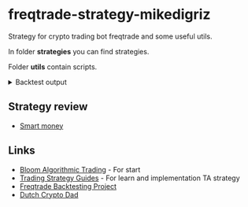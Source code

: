 # freqtrade-strategy-mikedigriz
Strategy for crypto trading bot freqtrade and some useful utils.

In folder **strategies** you can find strategies.

Folder **utils** contain scripts.

<details>
  <summary>Backtest output</summary>
<details>
  <summary>Command</summary>
freqtrade backtesting -s Strategy_name --timerange 20200101-20230222 --dry-run-wallet 1000 --stake-amount 25 -i TIMEFRAME_from_strategy
</details>
<details>
  <summary>Pairs</summary>
 "ADA/USDT", "DOT/USDT", "BAT/USDT", "SOL/USDT", "ETC/USDT", "CELO/USDT", "AUDIO/USDT", "ATOM/USDT", "MINA/USDT", "BNB/USDT", "ETH/USDT"
</details>

Backtesting with data from 2020-01-01 up to 2023-02-21 (1147 days) - Binance
|   Strategy |   Entries |   Avg Profit % |   Cum Profit % |   Tot Profit USDT |   Tot Profit % |    Avg Duration |   Win  Draw  Loss  Win% |             Drawdown |
|------------|-----------|----------------|----------------|-------------------|----------------|-----------------|-------------------------|----------------------|
| FisherHull |       310 |          19.22 |        5958.42 |           1491.880|          149.19| 35 days, 5:20:00|  136      0    174 43.9 | 358.168 USDT  13.40% |
|   BuyOrDie |      3035 |           1.77 |        5357.43 |           1342.505|          134.25| 3 days, 13:40:00|  141      0   2894  4.6 | 522.866 USDT  20.02% |
|  SmartMoney|        95 |           38.57|        3664.45 |           916.758 |          91.68 | 92 days, 9:58:00|  87       0      8 91.6 | 139.433 USDT   6.78% |
|     CCI_BB |      1517 |           1.51 |        2297.29 |           573.934 |          57.39 | 7 days, 0:52:00 |  1506     0     11 99.3 | 214.287 USDT  11.98% |
|     RSI_BB |      7664 |           0.25 |        1930.78 |           483.021 |          48.30 | 1 day,  4:08:00 |  4797     0   2867 62.6 | 352.892 USDT  20.37% |
|EasyInEasyOut|     1425 |           1.19 |        1702.17 |           426.333 |          42.63 | 7 days, 15:41:00|  1414     0    11  99.2 | 219.389 USDT  13.33% |

*In Smart money strategy the less timeframe i chose - the better total profit: 1m - 159.46 Tot Profit% .*

</details>


## Strategy review
- [Smart money](https://www.dutchalgotrading.com/strategies/the-smart-money-trading-strategy/)

## Links
- [Bloom Algorithmic Trading](https://www.youtube.com/playlist?list=PLK_6xaeGngVBKfN6iqpUIwNy81AK2cySb) - For start
- [Trading Strategy Guides](https://tradingstrategyguides.com/cryptocurrency-strategies/) - For learn and implementation TA strategy
- [Freqtrade Backtesting Project](https://bt.robot.co.network/)
- [Dutch Crypto Dad](https://www.dutchalgotrading.com/)

